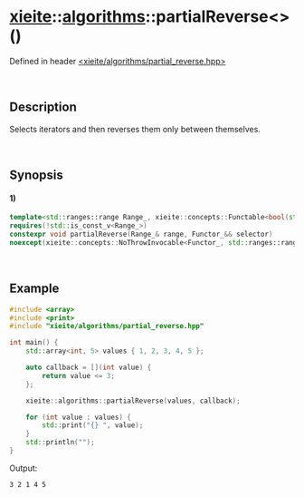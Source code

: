 # [xieite](../../xieite.md)\:\:[algorithms](../../algorithms.md)\:\:partialReverse\<\>\(\)
Defined in header [<xieite/algorithms/partial_reverse.hpp>](../../../include/xieite/algorithms/partial_reverse.hpp)

&nbsp;

## Description
Selects iterators and then reverses them only between themselves.

&nbsp;

## Synopsis
#### 1)
```cpp
template<std::ranges::range Range_, xieite::concepts::Functable<bool(std::ranges::range_reference_t<Range_>)> Functor_>
requires(!std::is_const_v<Range_>)
constexpr void partialReverse(Range_& range, Functor_&& selector)
noexcept(xieite::concepts::NoThrowInvocable<Functor_, std::ranges::range_reference_t<Range_>>);
```

&nbsp;

## Example
```cpp
#include <array>
#include <print>
#include "xieite/algorithms/partial_reverse.hpp"

int main() {
    std::array<int, 5> values { 1, 2, 3, 4, 5 };

    auto callback = [](int value) {
        return value <= 3;
    };

    xieite::algorithms::partialReverse(values, callback);

    for (int value : values) {
        std::print("{} ", value);
    }
    std::println("");
}
```
Output:
```
3 2 1 4 5
```
